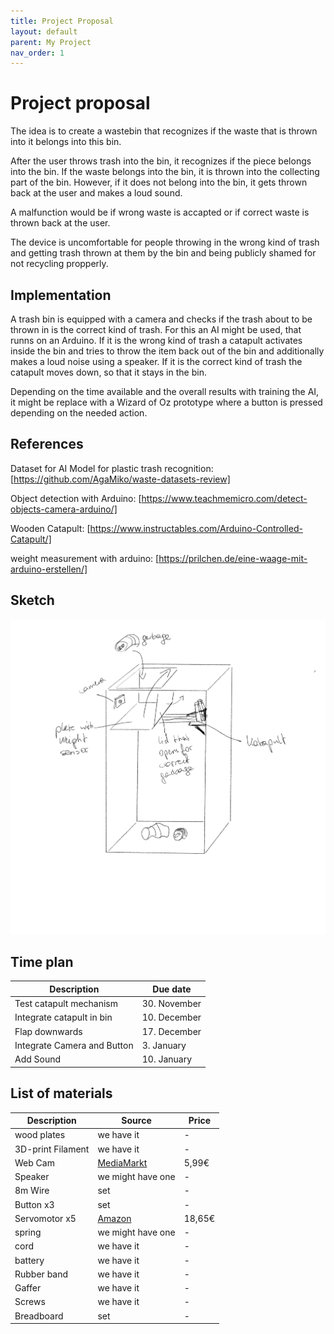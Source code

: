```yaml
---
title: Project Proposal
layout: default
parent: My Project
nav_order: 1
---
```


# Project proposal

The idea is to create a wastebin that recognizes if the waste that is thrown into it belongs into this bin.

After the user throws trash into the bin, it recognizes if the piece belongs into the bin.
If the waste belongs into the bin, it is thrown into the collecting part of the bin.
However, if it does not belong into the bin, it gets thrown back at the user and makes a loud sound.

A malfunction would be if wrong waste is accapted or if correct waste is thrown back at the user.

The device is uncomfortable for people throwing in the wrong kind of trash and getting trash thrown at them by the bin and being publicly shamed for not recycling propperly.

## Implementation

A trash bin is equipped with a camera and checks if the trash about to be thrown in is the correct kind of trash. For this an AI might be used, that runns on an Arduino. If it is the wrong kind of trash a catapult activates inside the bin and tries to throw the item back out of the bin and additionally makes a loud noise using a speaker.
If it is the correct kind of trash the catapult moves down, so that it stays in the bin.

Depending on the time available and the overall results with training the AI, it might be replace with a Wizard of Oz prototype where a button is pressed depending on the needed action.

## References
Dataset for AI Model for plastic trash recognition:
[https://github.com/AgaMiko/waste-datasets-review]

Object detection with Arduino:
[https://www.teachmemicro.com/detect-objects-camera-arduino/]

Wooden Catapult:
[https://www.instructables.com/Arduino-Controlled-Catapult/]

weight measurement with arduino:
[https://prilchen.de/eine-waage-mit-arduino-erstellen/] 


## Sketch
![FirstSketch](assets/ersteSkizze.png)

## Time plan

| Description | Due date |
| ----------- | -------- |
| Test catapult mechanism | 30. November |
| Integrate catapult in bin | 10. December |
| Flap downwards | 17. December |
| Integrate Camera and Button | 3. January |
| Add Sound | 10. January |


## List of materials

| Description | Source | Price |
| ----------- | -------- | -------- |
| wood plates | we have it | - |
| 3D-print Filament | we have it | - |
| Web Cam | [MediaMarkt](https://www.mediamarkt.at/de/product/_trust-webcam-exis-mit-mikrofon-schwarz-17003-1151054.html) | 5,99€ |
| Speaker | we might have one | - |
| 8m Wire | set  | - |
| Button x3 | set  | - |
| Servomotor x5 | [Amazon](https://www.amazon.de/AZDelivery-Servo-Mikro-Servomotor-Metallgetriebe-kompatibel-Arduino/dp/B086V3VP72/ref=sr_1_6?keywords=Arduino+Servo&qid=1669576800&sr=8-6)  | 18,65€ |
| spring | we might have one  | - |
| cord | we have it  | - |
| battery | we have it  | - |
| Rubber band | we have it  | - |
| Gaffer | we have it  | - |
| Screws | we have it  | - |
| Breadboard | set  | - |